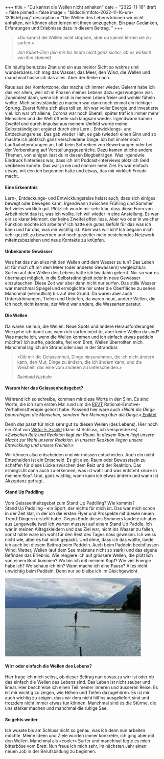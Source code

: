 +++
title = "Du kannst die Wellen nicht anhalten"
date = "2022-11-16"
draft = false
pinned = false
image = "bildschirmfoto-2022-11-16-um-13.16.56.png"
description = "Die Wellen des Lebens können wir nicht anhalten, wir können aber lernen mit ihnen umzugehen. Ein paar Gedanken, Erfahrungen und Erlebnisse dazu in diesem Beitrag. "
+++
> «Du kannst die Wellen nicht stoppen, aber du kannst lernen sie zu surfen.» 
>
> *Jon Kabat-Zinn (bin mir bis heute nicht ganz sicher, ob es wirklich von ihm stammt)*

Ein häufig benutztes Zitat und ein aus meiner Sicht so wahres und wunderbares. Ich mag das Wasser, das Meer, den Wind, die Wellen und manchmal hasse ich das alles. Aber der Reihe nach. 

Raus aus der Komfortzone, das mache ich immer wieder. Gelernt habe ich das vor allem, weil ich in Phasen meines Lebens dazu «gezwungen» war. Zumindest dann, wenn ich mich in meinem Leben freier und wohler füheln wollte. Mich selbstständig zu machen war dann noch einmal ein richtiger Sprung. Zuerst fühlte sich alles toll an, ich war voller Energie und investierte viel. Ich war oft alleine, Corona war noch überall, später traf ich immer mehr Menschen und die Welt öffnete sich langsam wieder. Irgendwann kamen Zweifel und durch Impulse aus meinem Umfeld wurde meine Selbstständigkeit ergänzt durch eine Lern-, Entwicklungs- und Entdeckungsreise. Das gab wieder Halt, es gab (wieder) einen Sinn und so machte ich plötzlich ganz verschiedene Dinge. Ich bot immer noch Laufbahnberatungen an, half beim Schreiben von Bewerbungen oder bei der Vorbereitung auf Vorstellungsgespräche. Dazu kamen etliche andere Themen, von einigen liest du in diesen Blogbeiträgen. Was irgendwie Eindruck hinterliess war, dass ich mit Podcast-Interviews plötzlich Geld verdienen konnte. Das war ja nie und nimmer mein Ziel. Es war einfach etwas, mit den ich begonnen hatte und etwas, das mir wirklich Freude macht. 

#### Eine Erkenntnis

Lern-, Entdeckungs- und Entwicklungsreise heisst auch, dass sich einiges bewegt oder bewegen kann. Irgendwann zwischen Frühling und Sommer lief vieles wirklich gut. Plötzlich wurde mir sehr klar, dass diese Form von Arbeit nicht das ist, was ich wollte. Ich will wieder in eine Anstellung. Es war ein so klarer Moment, der keine Zweifel offen liess. Aber wo oder in welcher Funktion möchte ich arbeiten? Ich hatte ein gutes Gefühl für das was ich kann und für das, was mir wichtig ist. Aber was will ich? Ich begann mich sehr gezielt zu bewerben und noch gezielter mein bestehendes Netzwerk miteinzubeziehen und neue Kontakte zu knüpfen. 

#### Unbekannte Gewässer

Was hat das nun alles mit den Wellen und dem Wasser zu tun? Das Leben ist für mich oft mit dem Meer (oder anderen Gewässern) vergleichbar. Surfen auf den Wellen des Lebens hatte ich bis dahin gelernt. Nur so war es überhaupt möglich, in die Selbstständigkeit oder in neue Gewässer einzutauchen. Diese Zeit war aber dann nicht nur surfen. Das stille Wasser war manchmal Spiegel und ermöglichte mir unter die Oberfläche zu sehen. Manchmal (vermutlich) bis auf den Grund. Da waren aber auch Unterströmungen, Tiefen und Untiefen, da waren neue, andere Wellen, die ich noch nicht kannte, der Wind war anders, die Wassertemperatur. 

#### Die Wellen

Da waren sie nun, die Wellen. Neue Spots und andere Herausforderungen. Wie gehe ich damit um, wenn ich surfen möchte, aber keine Wellen da sind? Was mache ich, wenn die Wellen kommen und ich einfach etwas paddeln möchte? Ich surfte, paddelte, fiel vom Brett, Wellen überrollten mich. Manchmal lag ich am Strand oder sass in der Strandbar. 

> «Gib mir die Gelassenheit, Dinge hinzunehmen, die ich nicht ändern kann, den Mut, Dinge zu ändern, die ich ändern kann, und die Weisheit, das eine vom anderen zu unterscheiden.»
>
> *Reinhold Niebuhr*

#### Warum hier das [Gelassenheitsgebet](https://de.wikipedia.org/wiki/Gelassenheitsgebet)?

Während ich so schreibe, kommen mir diese Worte in den Sinn. Es sind Worte, die ich zum ersten Mal rund um die [REVT](https://de.wikipedia.org/wiki/Rational-Emotive_Verhaltenstherapie) Rational-Emotive-Verhaltenstherapie gehört habe. Passend hier wäre auch *«Nicht die Dinge beunruhigen die Menschen, sondern ihre Meinung über die Dinge.»*[ Epiktet](https://de.wikipedia.org/wiki/Epiktet)

Denn das passt für mich sehr gut zu diesen Wellen (des Lebens). Hier noch ein Zitat von [Viktor E. Frankl](https://www.viktorfrankl.org/) (dann ist Schluss, ich verspreche es) *«Zwischen Reiz und Reaktion liegt ein Raum. In diesem Raum liegt unsere Macht zur Wahl unserer Reaktion. In unserer Reaktion liegen unsere Entwicklung und unsere Freiheit.»*

Wir können also entscheiden und wir müssen entscheiden. Auch ein nicht Entscheiden ist ein Entscheid. Es gilt also, Raum oder Bewusstsein zu schaffen für diese Lücke zwischen dem Reiz und der Reaktion. Das ermöglicht dann auch zu erkennen, was ist wahr und was entsteht «nur» in meinem Kopf. Und, ganz wichtig, wann kann ich etwas ändern und wann ist Akzeptanz gefragt. 

#### Stand Up Paddling

Vom Gelassenheitsgebet zum Stand Up Paddling? Wie kommts? \
Stand Up Paddling - ein Sport, der nichts für mich ist. Das war mich schon in der Zeit klar, in der ich die ersten Flyer und Prospekte mit diesen neuen Trend-Dingern erstellt habe. Gegen Ende dieses Sommers landete ich aber aus Langeweile (weil ich warten musste) auf einem Stand Up Paddle. Ich war in meinen Alltagskleidern und das Ziel war, nicht ins Wasser zu fallen, sonst hätte wäre ich wohl für den Rest des Tages nass gewesen. Ich weiss nicht wie, aber es hat mich gepackt. Und ohne, dass ich das wollte, lande ich auch bei diesem Beitrag beim Paddeln. Auch beim Paddeln beeinflussen Wind, Wetter, Wellen (auf dem See meistens nicht so stark) und das eigene Befinden das Erlebnis. Wie reagiere ich auf grössere Wellen, die plötzlich von einem Boot kommen? Wo bin ich mit meinem Kopf? Wie viel Energie habe ich? Wo schaue ich hin? Wann mache ich eine Pause? Alles nicht unwichtig beim Paddeln. Denn nur so bleibe ich im Gleichgewicht. 

![Der erste Versuch](bildschirmfoto-2022-11-16-um-13.17.35.png "Der erste Versuch")

#### Wirr oder einfach die Wellen des Lebens?

Hier frage ich mich selbst, ob dieser Beitrag nun etwas zu wirr ist oder ob das einfach die Wellen des Lebens sind. Das Leben ist nicht sauber und linear. Hier beschreibe ich einen Teil meiner inneren und äusseren Reise. Es ist mir wichtig zu zeigen, wie Höhen und Tiefen dazugehören. Es ist mir auch wichtig zu zeigen, dass wir dem nicht hilflos ausgeliefert sind und trotzdem nicht immer etwas tun können. Manchmal sind es die Stürme, die uns stärker machen und manchmal die ruhige See. 

#### So gehts weiter

Ich wusste bis am Schluss nicht so genau, was ich denn nun arbeiten möchte. Meine Ideen und Ziele wurden immer konkreter, ich ging aber mit den Wellen. Manchmal als «cooler» Surfer und manchmal fegte es mich bitterböse vom Brett. Nun freue ich mich sehr, im nächsten Jahr einen neuen Job in der Berufsbildung zu beginnen.